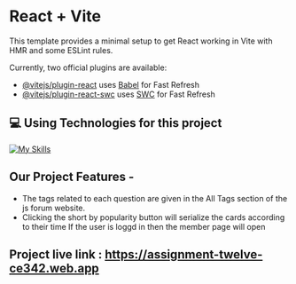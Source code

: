 # React + Vite

This template provides a minimal setup to get React working in Vite with HMR and some ESLint rules.

Currently, two official plugins are available:

- [@vitejs/plugin-react](https://github.com/vitejs/vite-plugin-react/blob/main/packages/plugin-react/README.md) uses [Babel](https://babeljs.io/) for Fast Refresh
- [@vitejs/plugin-react-swc](https://github.com/vitejs/vite-plugin-react-swc) uses [SWC](https://swc.rs/) for Fast Refresh


## 💻 Using Technologies for this project
[![My Skills](https://skillicons.dev/icons?i=js,react,firebase,nodejs,mongodb,tailwind,html,vite)](https://skillicons.dev)

## Our Project Features -
- The tags related to each question are given in the All Tags section of the js forum website.
- Clicking the short by popularity button will serialize the cards according to their time
If the user is loggd in then the member page will open

## Project live link : https://assignment-twelve-ce342.web.app
